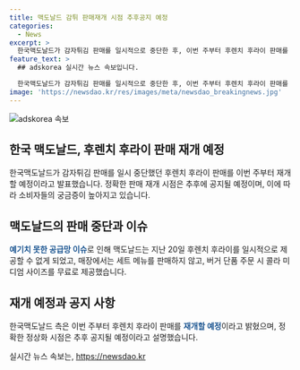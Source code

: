 ```yaml
---
title: 맥도날드 감튀 판매재개 시점 추후공지 예정
categories:
  - News
excerpt: >
  한국맥도날드가 감자튀김 판매를 일시적으로 중단한 후, 이번 주부터 후렌치 후라이 판매를 단계적으로 재개할 예정이다. 판매 재개 시점은 추후 공지될 예정이며, 이에 따라 매장에서는 세트 메뉴가 아닌 버거 단품 주문 시 콜라 미디엄 사이즈를 무료로 제공할 것이다. 한국맥도날드 측은 정확한 정상화 시점은 추후 공지할 예정이라고 밝혔다.
feature_text: >
  ## adskorea 실시간 뉴스 속보입니다.

  한국맥도날드가 감자튀김 판매를 일시적으로 중단한 후, 이번 주부터 후렌치 후라이 판매를 단계적으로 재개할 예정이다. 판매 재개 시점은 추후 공지될 예정이며, 이에 따라 매장에서는 세트 메뉴가 아닌 버거 단품 주문 시 콜라 미디엄 사이즈를 무료로 제공할 것이다. 한국맥도날드 측은 정확한 정상화 시점은 추후 공지할 예정이라고 밝혔다.
image: 'https://newsdao.kr/res/images/meta/newsdao_breakingnews.jpg'
---
```


<p><img src="https://newsdao.kr/res/images/meta/newsdao_breakingnews.jpg" alt="adskorea 속보" /></p>

<h2 data-ke-size="size26">한국 맥도날드, 후렌치 후라이 판매 재개 예정</h2>

<p data-ke-size="size16">한국맥도날드가 감자튀김 판매를 일시 중단했던 후렌치 후라이 판매를 이번 주부터 재개할 예정이라고 발표했습니다. 정확한 판매 재개 시점은 추후에 공지될 예정이며, 이에 따라 소비자들의 궁금증이 높아지고 있습니다.</p>

<h2 data-ke-size="size26">맥도날드의 판매 중단과 이슈</h2>

<p data-ke-size="size16"><b><span style="color: #1a5490;">예기치 못한 공급망 이슈</span></b>로 인해 맥도날드는 지난 20일 후렌치 후라이를 일시적으로 제공할 수 없게 되었고, 매장에서는 세트 메뉴를 판매하지 않고, 버거 단품 주문 시 콜라 미디엄 사이즈를 무료로 제공했습니다.</p>

<h2 data-ke-size="size26">재개 예정과 공지 사항</h2>

<p data-ke-size="size16">한국맥도날드 측은 이번 주부터 후렌치 후라이 판매를 <b><span style="color: #1a5490;">재개할 예정</span></b>이라고 밝혔으며, 정확한 정상화 시점은 추후 공지될 예정이라고 설명했습니다.</p>
실시간 뉴스 속보는, <a href="https://newsdao.kr" rel="dofollow">https://newsdao.kr</a>


